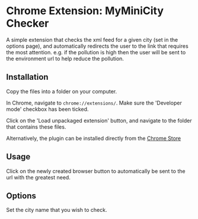 Chrome Extension: MyMiniCity Checker
====================================================

A simple extension that checks the xml feed for a given city (set in the options page), and automatically redirects the user to the link that requires the most attention. e.g. if the pollution is high then the user will be sent to the environment url to help reduce the pollution.

## Installation

Copy the files into a folder on your computer.

In Chrome, navigate to `chrome://extensions/`. Make sure the 'Developer mode' checkbox has been ticked.

Click on the 'Load unpackaged extension' button, and navigate to the folder that contains these files.

Alternatively, the plugin can be installed directly from the <a href="https://chrome.google.com/webstore/detail/myminicity-checker/kicnnbnafiicbbhobmhfmfehlfjnaonk">Chrome Store</a>

## Usage

Click on the newly created browser button to automatically be sent to the url with the greatest need.

## Options

Set the city name that you wish to check.
